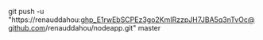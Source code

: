 git push -u "https://renauddahou: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@github.com/renauddahou/nodeapp.git" master
